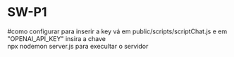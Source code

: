 # SW-P1

#como configurar
para inserir a key vá em public/scripts/scriptChat.js e em "OPENAI_API_KEY" insira a chave <br/>
npx nodemon server.js  para execultar o servidor
